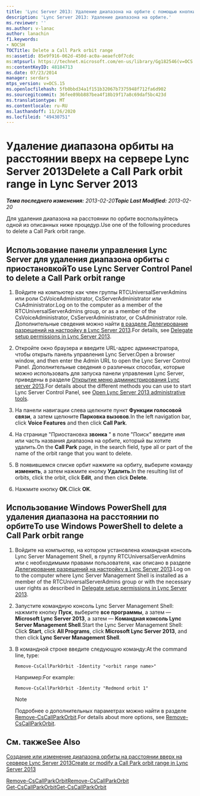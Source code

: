 ```yaml
---
title: 'Lync Server 2013: Удаление диапазона на орбите с помощью кнопки "приостановить Звонок"'
description: 'Lync Server 2013: Удаление диапазона на орбите.'
ms.reviewer: ''
ms.author: v-lanac
author: lanachin
f1.keywords:
- NOCSH
TOCTitle: Delete a Call Park orbit range
ms:assetid: 85e9f916-062d-450d-ac0a-aeaefc0f7cdc
ms:mtpsurl: https://technet.microsoft.com/en-us/library/Gg182546(v=OCS.15)
ms:contentKeyID: 48184713
ms.date: 07/23/2014
manager: serdars
mtps_version: v=OCS.15
ms.openlocfilehash: 5fb0bbd34a1f151b32067b7375948f712fa6d902
ms.sourcegitcommit: 36fee89bb887bea4f18b19f17a8c69daf5bc423d
ms.translationtype: MT
ms.contentlocale: ru-RU
ms.lasthandoff: 11/26/2020
ms.locfileid: "49430751"
---
```

# <a name="delete-a-call-park-orbit-range-in-lync-server-2013"></a><span data-ttu-id="65942-103">Удаление диапазона орбиты на расстоянии вверх на сервере Lync Server 2013</span><span class="sxs-lookup"><span data-stu-id="65942-103">Delete a Call Park orbit range in Lync Server 2013</span></span>

<div data-xmlns="http://www.w3.org/1999/xhtml">

<div class="topic" data-xmlns="http://www.w3.org/1999/xhtml" data-msxsl="urn:schemas-microsoft-com:xslt" data-cs="https://msdn.microsoft.com/">

<div data-asp="https://msdn2.microsoft.com/asp">



</div>

<div id="mainSection">

<div id="mainBody"><span data-ttu-id="65942-104">

<span> </span></span><span class="sxs-lookup"><span data-stu-id="65942-104">

<span> </span></span></span>

<span data-ttu-id="65942-105">_**Тема последнего изменения:** 2013-02-20_</span><span class="sxs-lookup"><span data-stu-id="65942-105">_**Topic Last Modified:** 2013-02-20_</span></span>

<span data-ttu-id="65942-106">Для удаления диапазона на расстоянии по орбите воспользуйтесь одной из описанных ниже процедур.</span><span class="sxs-lookup"><span data-stu-id="65942-106">Use one of the following procedures to delete a Call Park orbit range.</span></span>

<div>

## <a name="to-use-lync-server-control-panel-to-delete-a-call-park-orbit-range"></a><span data-ttu-id="65942-107">Использование панели управления Lync Server для удаления диапазона орбиты с приостановкой</span><span class="sxs-lookup"><span data-stu-id="65942-107">To use Lync Server Control Panel to delete a Call Park orbit range</span></span>

1.  <span data-ttu-id="65942-108">Войдите на компьютер как член группы RTCUniversalServerAdmins или роли CsVoiceAdministrator, CsServerAdministrator или CsAdministrator.</span><span class="sxs-lookup"><span data-stu-id="65942-108">Log on to the computer as a member of the RTCUniversalServerAdmins group, or as a member of the CsVoiceAdministrator, CsServerAdministrator, or CsAdministrator role.</span></span> <span data-ttu-id="65942-109">Дополнительные сведения можно найти [в разделе Делегирование разрешений на настройку в Lync Server 2013](lync-server-2013-delegate-setup-permissions.md).</span><span class="sxs-lookup"><span data-stu-id="65942-109">For details, see [Delegate setup permissions in Lync Server 2013](lync-server-2013-delegate-setup-permissions.md).</span></span>

2.  <span data-ttu-id="65942-110">Откройте окно браузера и введите URL-адрес администратора, чтобы открыть панель управления Lync Server.</span><span class="sxs-lookup"><span data-stu-id="65942-110">Open a browser window, and then enter the Admin URL to open the Lync Server Control Panel.</span></span> <span data-ttu-id="65942-111">Дополнительные сведения о различных способах, которые можно использовать для запуска панели управления Lync Server, приведены в разделе [Открытие меню администрирования Lync server 2013](lync-server-2013-open-lync-server-administrative-tools.md).</span><span class="sxs-lookup"><span data-stu-id="65942-111">For details about the different methods you can use to start Lync Server Control Panel, see [Open Lync Server 2013 administrative tools](lync-server-2013-open-lync-server-administrative-tools.md).</span></span>

3.  <span data-ttu-id="65942-112">На панели навигации слева щелкните пункт **Функции голосовой связи**, а затем щелкните **Парковка вызовов**.</span><span class="sxs-lookup"><span data-stu-id="65942-112">In the left navigation bar, click **Voice Features** and then click **Call Park**.</span></span>

4.  <span data-ttu-id="65942-113">На странице "Приостановка **звонка** " в поле "Поиск" введите имя или часть названия диапазона на орбите, который вы хотите удалить.</span><span class="sxs-lookup"><span data-stu-id="65942-113">On the **Call Park** page, in the search field, type all or part of the name of the orbit range that you want to delete.</span></span>

5.  <span data-ttu-id="65942-114">В появившемся списке орбит нажмите на орбиту, выберите команду **изменить**, а затем нажмите кнопку **Удалить**.</span><span class="sxs-lookup"><span data-stu-id="65942-114">In the resulting list of orbits, click the orbit, click **Edit**, and then click **Delete**.</span></span>

6.  <span data-ttu-id="65942-115">Нажмите кнопку **ОК**.</span><span class="sxs-lookup"><span data-stu-id="65942-115">Click **OK**.</span></span>

</div>

<div>

## <a name="to-use-windows-powershell-to-delete-a-call-park-orbit-range"></a><span data-ttu-id="65942-116">Использование Windows PowerShell для удаления диапазона на расстоянии по орбите</span><span class="sxs-lookup"><span data-stu-id="65942-116">To use Windows PowerShell to delete a Call Park orbit range</span></span>

1.  <span data-ttu-id="65942-117">Войдите на компьютер, на котором установлена командная консоль Lync Server Management Shell, в группу RTCUniversalServerAdmins или с необходимыми правами пользователя, как описано в разделе [Делегирование разрешений на настройку в Lync Server 2013](lync-server-2013-delegate-setup-permissions.md).</span><span class="sxs-lookup"><span data-stu-id="65942-117">Log on to the computer where Lync Server Management Shell is installed as a member of the RTCUniversalServerAdmins group or with the necessary user rights as described in [Delegate setup permissions in Lync Server 2013](lync-server-2013-delegate-setup-permissions.md).</span></span>

2.  <span data-ttu-id="65942-118">Запустите командную консоль Lync Server Management Shell: нажмите кнопку **Пуск**, выберите **все программы**, а затем — **Microsoft Lync Server 2013**, а затем — **Командная консоль Lync Server Management Shell**.</span><span class="sxs-lookup"><span data-stu-id="65942-118">Start the Lync Server Management Shell: Click **Start**, click **All Programs**, click **Microsoft Lync Server 2013**, and then click **Lync Server Management Shell**.</span></span>

3.  <span data-ttu-id="65942-119">В командной строке введите следующую команду:</span><span class="sxs-lookup"><span data-stu-id="65942-119">At the command line, type:</span></span>
    
        Remove-CsCallParkOrbit -Identity "<orbit range name>" 
    
    <span data-ttu-id="65942-120">Например:</span><span class="sxs-lookup"><span data-stu-id="65942-120">For example:</span></span>
    
        Remove-CsCallParkOrbit -Identity "Redmond orbit 1"
    
    <div>
    

    > [!NOTE]  
    > <span data-ttu-id="65942-121">Подробнее о дополнительных параметрах можно найти в разделе <A href="https://docs.microsoft.com/powershell/module/skype/Remove-CsCallParkOrbit">Remove-CsCallParkOrbit</A>.</span><span class="sxs-lookup"><span data-stu-id="65942-121">For details about more options, see <A href="https://docs.microsoft.com/powershell/module/skype/Remove-CsCallParkOrbit">Remove-CsCallParkOrbit</A>.</span></span>

    
    </div>

</div>

<div>

## <a name="see-also"></a><span data-ttu-id="65942-122">См. также</span><span class="sxs-lookup"><span data-stu-id="65942-122">See Also</span></span>


[<span data-ttu-id="65942-123">Создание или изменение диапазона орбиты на расстоянии вверх на сервере Lync Server 2013</span><span class="sxs-lookup"><span data-stu-id="65942-123">Create or modify a Call Park orbit range in Lync Server 2013</span></span>](lync-server-2013-create-or-modify-a-call-park-orbit-range.md)  


[<span data-ttu-id="65942-124">Remove-CsCallParkOrbit</span><span class="sxs-lookup"><span data-stu-id="65942-124">Remove-CsCallParkOrbit</span></span>](https://docs.microsoft.com/powershell/module/skype/Remove-CsCallParkOrbit)  
[<span data-ttu-id="65942-125">Get-CsCallParkOrbit</span><span class="sxs-lookup"><span data-stu-id="65942-125">Get-CsCallParkOrbit</span></span>](https://docs.microsoft.com/powershell/module/skype/Get-CsCallParkOrbit)  
  

<span data-ttu-id="65942-126"></div>

</div>

<span> </span>

</div>

</div>

</span><span class="sxs-lookup"><span data-stu-id="65942-126"></div>

</div>

<span> </span>

</div>

</div>

</span></span></div>

